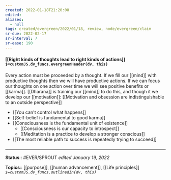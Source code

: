 ```yaml
---
created: 2022-01-18T21:20:08 
edited: 
aliases:
  - null
tags: created/evergreen/2022/01/18, review, node/evergreen/claim
sr-due: 2022-02-17
sr-interval: 7
sr-ease: 190
---
```


#### [[Right kinds of thoughts lead to right kinds of actions]] `$=customJS.dv_funcs.evergreenHeader(dv, this)`

Every action must be proceeded by a thought.
If we fill our [[mind]] with productive thoughts then we will have productive actions.
If we can focus our thoughts on one action over time we will see positive benefits or [[karma]].
[[Dharana]] is training our [[mind]] to do this, and though it we develop our [[motivation]]:
[[Motivation and obsession are indistinguishable to an outside perspective]]

-  [[You can't control what happens]]
 - [[Self-belief is fundamental to good karma]]
 - [[Consciousness is the fundamental unit of existence]]
	 - [[Consciousness is our capacity to introspect]]
	 - [[Meditation is a practice to develop a stronger conscious]]
- [[The most reliable path to success is repeatedly trying to succeed]]

### <hr class="footnote"/>

**Status**:: #EVER/SPROUT
*edited January 19, 2022*

**Topics**:: [[purpose]], [[human advancement]], [[Life principles]]
*`$=customJS.dv_funcs.outlinedIn(dv, this)`*


